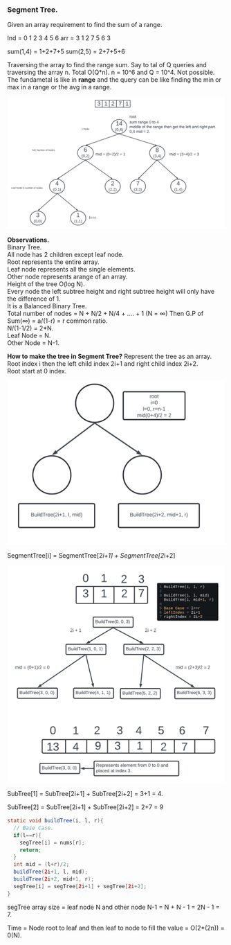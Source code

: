 ### Segment Tree.

Given an array requirement to find the sum of a range.

Ind = 0 1 2 3 4 5 6
arr = 3 1 2 7 5 6 3

sum(1,4) = 1+2+7+5
sum(2,5) = 2+7+5+6

Traversing the array to find the range sum. Say to tal of Q queries and traversing the array n. Total O(Q*n). n = 10^6 and Q = 10^4. Not possible.  
The fundametal is like in **range** and the query can be like finding the min or max in a range or the avg in a range.

![Img1.png](Img1.png)

**Observations.**  
Binary Tree.  
All node has 2 children except leaf node.  
Root represents the entire array.  
Leaf node represents all the single elements.  
Other node represents arange of an array.  
Height of the tree O(log N).  
Every node the left subtree height and right subtree height will only have the difference of 1.  
It is a Balanced Binary Tree.  
Total number of nodes = N + N/2 + N/4 + .... + 1 (N = ∞) Then G.P of Sum(∞) = a/(1-r) = r common ratio.  
N/(1-1/2) = 2*N.  
Leaf Node = N.  
Other Node = N-1.

**How to make the tree in Segment Tree?**
Represent the tree as an array.  
Root index i then the left child index 2i+1 and right child index 2i+2.  
Root start at 0 index. 

![Img2.png](Img2.png)

SegmentTree[i] = SegmentTree[2*i+1] + SegmentTree[2*i+2]

![Img3.png](Img3.png)

SubTree[1] = SubTree[2i+1] + SubTree[2i+2] = 3+1 = 4. 

SubTree[2] = SubTree[2i+1] + SubTree[2i+2] = 2+7 = 9

```java
static void buildTree(i, l, r){
  // Base Case.
  if(l==r){
    segTree[i] = nums[r];
    return;
  }
  int mid = (l+r)/2;
  buildTree(2i+1, l, mid);
  buildTree(2i+2, mid+1, r);
  segTree[i] = segTree[2i+1] + segTree[2i+2];
}
```
segTree array size = leaf node N and other node N-1 = N + N - 1 = 2N - 1 = 7.  

Time = Node root to leaf and then leaf to node to fill the value = O(2*(2n)) = 0(N).
